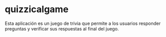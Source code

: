 # quizzicalgame
 Esta aplicación es un juego de trivia que permite a los usuarios responder preguntas y verificar sus respuestas al final del juego.

